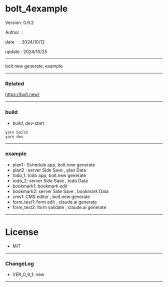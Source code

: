 ﻿# bolt_4example

 Version: 0.9.2

 Author  :
 
 date    : 2024/10/12

 update : 2024/10/25

***

bolt.new generate, example

***
### Related

https://bolt.new/

***
### build

* build, dev-start

```
yarn build
yarn dev
```


***
### example

* plan1 : Schedule app,  bolt.new generate
* plan2 : server Side Save , plan Data
* todo_1: todo app, bolt.new generate
* todo_2: server Side Save , todo Data
* bookmark1: bookmark edit
* bookmark2: server Side Save , bookmark Data
* cms1: CMS editor , bolt.new generate
* form_test1: form edit , claude.ai generate
* form_test2: form validate , claude.ai generate

*** 
# License

* MIT

***
### ChangeLog

* VER_0_9_1: new

***

